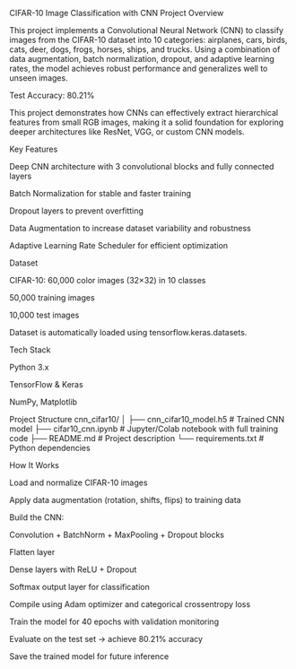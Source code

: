 CIFAR-10 Image Classification with CNN
Project Overview

This project implements a Convolutional Neural Network (CNN) to classify images from the CIFAR-10 dataset into 10 categories: airplanes, cars, birds, cats, deer, dogs, frogs, horses, ships, and trucks. Using a combination of data augmentation, batch normalization, dropout, and adaptive learning rates, the model achieves robust performance and generalizes well to unseen images.

Test Accuracy: 80.21%

This project demonstrates how CNNs can effectively extract hierarchical features from small RGB images, making it a solid foundation for exploring deeper architectures like ResNet, VGG, or custom CNN models.

Key Features

Deep CNN architecture with 3 convolutional blocks and fully connected layers

Batch Normalization for stable and faster training

Dropout layers to prevent overfitting

Data Augmentation to increase dataset variability and robustness

Adaptive Learning Rate Scheduler for efficient optimization

Dataset

CIFAR-10: 60,000 color images (32×32) in 10 classes

50,000 training images

10,000 test images

Dataset is automatically loaded using tensorflow.keras.datasets.

Tech Stack

Python 3.x

TensorFlow & Keras

NumPy, Matplotlib

Project Structure
cnn_cifar10/
│
├── cnn_cifar10_model.h5       # Trained CNN model
├── cifar10_cnn.ipynb          # Jupyter/Colab notebook with full training code
├── README.md                  # Project description
└── requirements.txt           # Python dependencies

How It Works

Load and normalize CIFAR-10 images

Apply data augmentation (rotation, shifts, flips) to training data

Build the CNN:

Convolution + BatchNorm + MaxPooling + Dropout blocks

Flatten layer

Dense layers with ReLU + Dropout

Softmax output layer for classification

Compile using Adam optimizer and categorical crossentropy loss

Train the model for 40 epochs with validation monitoring

Evaluate on the test set → achieve 80.21% accuracy

Save the trained model for future inference
